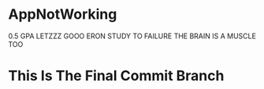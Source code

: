 # AppNotWorking
0.5 GPA LETZZZ GOOO
ERON STUDY TO FAILURE THE BRAIN IS A MUSCLE TOO
# This Is The Final Commit Branch
